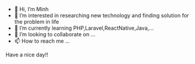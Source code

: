 - 👋 Hi, I’m Minh
- 👀 I’m interested in researching new technology and finding solution for the problem in life
- 🌱 I’m currently learning PHP,Laravel,ReactNative,Java,...
- 💞️ I’m looking to collaborate on ...
- 📫 How to reach me ...

<!---
minh96-github/minh96-github is a ✨ special ✨ repository because its `README.md` (this file) appears on your GitHub profile.
You can click the Preview link to take a look at your changes.
--->
Have a nice day!!

